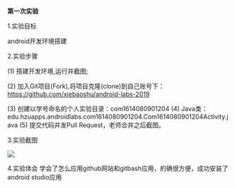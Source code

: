 **第一次实验** 

1.实验目标 

android开发环境搭建 

2.实验步骤 

(1) 搭建开发环境,运行并截图; 

(2) 加入Git项目(Fork),将项目克隆(clone)到自己账号下：https://github.com/xiebaoshu/android-labs-2019

(3) 创建以学号命名的个人实验目录：com1614080901204
(4) Java类：edu.hzuapps.androidlabs.com1614080901204.Com1614080901204Activity.java 
(5) 提交代码并发Pull Request，老师合并之后截图。 

3.实验截图 

![](https://github.com/xiebaoshu/android-labs-2019/blob/master/com1614080901204/Com1614080901204Activity.png) 

4.实验体会 
学会了怎么应用github网站和gitbash应用，的确很方便，成功安装了android studio应用
